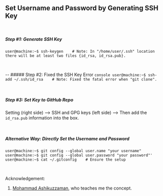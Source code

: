 ## Set Username and Password by Generating SSH Key

&nbsp;
&nbsp;

##### Step #1: Generate SSH Key
```console
user@machine:~$ ssh-keygen    # Note: In "/home/user/.ssh" location there will be at least two files {id_rsa, id_rsa.pub}.
```

&nbsp;
&nbsp;


--  ##### Step #2: Fixed the SSH Key Error
    ```console
    user@machine:~$ ssh-add ~/.ssh/id_rsa    # Note: Fixed the fatal error when "git clone".
    ```

&nbsp;
&nbsp;

##### Step #3: Set Key to GitHub Repo
Setting (right side) --> SSH and GPG keys (left side) --> Then add the `id_rsa.pub` information into the box.

&nbsp;
&nbsp;

##### Alternative Way: Directly Set the Username and Password
```console
user@machine:~$ git config --global user.name "your username"
user@machine:~$ git config --global user.password "your password"'
user@machine:~$ cat ~/.gitconfig    # Ensure the setup
```

&nbsp;
&nbsp;
&nbsp;
&nbsp;

Acknowledgement:
1. [Mohammad Ashikuzzaman](https://github.com/ashikuzzaman-ar/), who teaches me the concept.
